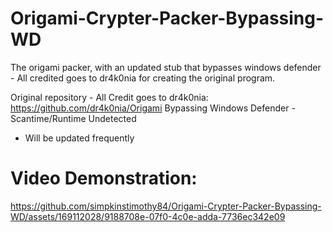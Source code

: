 # Origami-Crypter-Packer-Bypassing-WD
The origami packer, with an updated stub that bypasses windows defender - All credited goes to dr4k0nia for creating the original program.

Original repository - All Credit goes to dr4k0nia: https://github.com/dr4k0nia/Origami
Bypassing Windows Defender - Scantime/Runtime Undetected
- Will be updated frequently

# Video Demonstration:
https://github.com/simpkinstimothy84/Origami-Crypter-Packer-Bypassing-WD/assets/169112028/9188708e-07f0-4c0e-adda-7736ec342e09
